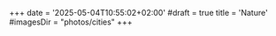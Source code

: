 +++
date = '2025-05-04T10:55:02+02:00'
#draft = true
title = 'Nature'
#imagesDir = "photos/cities"
+++
